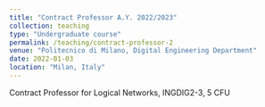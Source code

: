 ```yaml
---
title: "Contract Professor A.Y. 2022/2023"
collection: teaching
type: "Undergraduate course"
permalink: /teaching/contract-professor-2
venue: "Politecnico di Milano, Digital Engineering Department"
date: 2022-01-03
location: "Milan, Italy"
---
```


Contract Professor for Logical Networks, INGDIG2-3, 5 CFU
